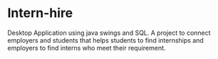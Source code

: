 # Intern-hire
Desktop Application using java swings and SQL.
A project to connect employers and students that helps students to find internships and employers to find interns who meet their requirement.

